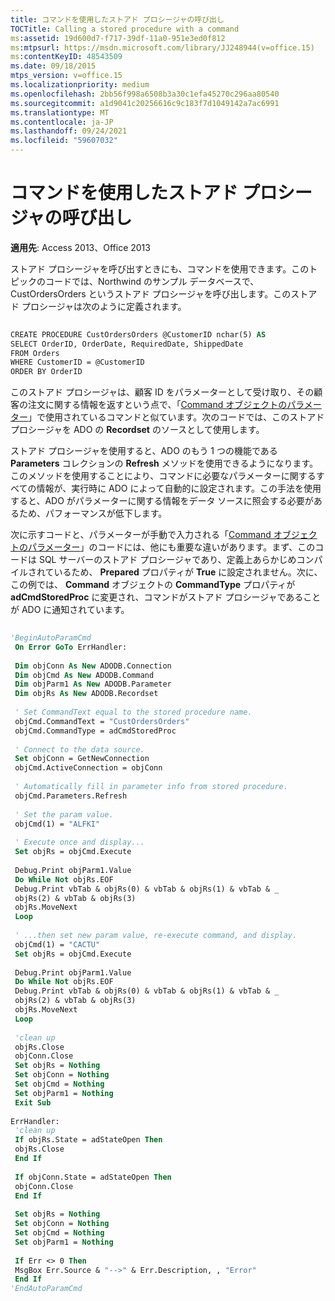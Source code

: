 ```yaml
---
title: コマンドを使用したストアド プロシージャの呼び出し
TOCTitle: Calling a stored procedure with a command
ms:assetid: 19d600d7-f717-39df-11a0-951e3ed0f812
ms:mtpsurl: https://msdn.microsoft.com/library/JJ248944(v=office.15)
ms:contentKeyID: 48543509
ms.date: 09/18/2015
mtps_version: v=office.15
ms.localizationpriority: medium
ms.openlocfilehash: 2bb56f998a6508b3a30c1efa45270c296aa80540
ms.sourcegitcommit: a1d9041c20256616c9c183f7d1049142a7ac6991
ms.translationtype: MT
ms.contentlocale: ja-JP
ms.lasthandoff: 09/24/2021
ms.locfileid: "59607032"
---
```

# <a name="calling-a-stored-procedure-with-a-command"></a>コマンドを使用したストアド プロシージャの呼び出し


**適用先**: Access 2013、Office 2013

ストアド プロシージャを呼び出すときにも、コマンドを使用できます。このトピックのコードでは、Northwind のサンプル データベースで、CustOrdersOrders というストアド プロシージャを呼び出します。このストアド プロシージャは次のように定義されます。

```vb 
 
CREATE PROCEDURE CustOrdersOrders @CustomerID nchar(5) AS 
SELECT OrderID, OrderDate, RequiredDate, ShippedDate 
FROM Orders 
WHERE CustomerID = @CustomerID 
ORDER BY OrderID 
```

このストアド プロシージャは、顧客 ID をパラメーターとして受け取り、その顧客の注文に関する情報を返すという点で、「[Command オブジェクトのパラメーター](command-object-parameters.md)」で使用されているコマンドと似ています。次のコードでは、このストアド プロシージャを ADO の **Recordset** のソースとして使用します。

ストアド プロシージャを使用すると、ADO のもう 1 つの機能である **Parameters** コレクションの **Refresh** メソッドを使用できるようになります。このメソッドを使用することにより、コマンドに必要なパラメーターに関するすべての情報が、実行時に ADO によって自動的に設定されます。この手法を使用すると、ADO がパラメーターに関する情報をデータ ソースに照会する必要があるため、パフォーマンスが低下します。

次に示すコードと、パラメーターが手動で入力される「[Command オブジェクトのパラメーター](command-object-parameters.md)」のコードには、他にも重要な違いがあります。まず、このコードは SQL サーバーのストアド プロシージャであり、定義上あらかじめコンパイルされているため、 **Prepared** プロパティが **True** に設定されません。次に、この例では、 **Command** オブジェクトの **CommandType** プロパティが **adCmdStoredProc** に変更され、コマンドがストアド プロシージャであることが ADO に通知されています。

```vb 
 
'BeginAutoParamCmd 
 On Error GoTo ErrHandler: 
 
 Dim objConn As New ADODB.Connection 
 Dim objCmd As New ADODB.Command 
 Dim objParm1 As New ADODB.Parameter 
 Dim objRs As New ADODB.Recordset 
 
 ' Set CommandText equal to the stored procedure name. 
 objCmd.CommandText = "CustOrdersOrders" 
 objCmd.CommandType = adCmdStoredProc 
 
 ' Connect to the data source. 
 Set objConn = GetNewConnection 
 objCmd.ActiveConnection = objConn 
 
 ' Automatically fill in parameter info from stored procedure. 
 objCmd.Parameters.Refresh 
 
 ' Set the param value. 
 objCmd(1) = "ALFKI" 
 
 ' Execute once and display... 
 Set objRs = objCmd.Execute 
 
 Debug.Print objParm1.Value 
 Do While Not objRs.EOF 
 Debug.Print vbTab & objRs(0) & vbTab & objRs(1) & vbTab & _ 
 objRs(2) & vbTab & objRs(3) 
 objRs.MoveNext 
 Loop 
 
 ' ...then set new param value, re-execute command, and display. 
 objCmd(1) = "CACTU" 
 Set objRs = objCmd.Execute 
 
 Debug.Print objParm1.Value 
 Do While Not objRs.EOF 
 Debug.Print vbTab & objRs(0) & vbTab & objRs(1) & vbTab & _ 
 objRs(2) & vbTab & objRs(3) 
 objRs.MoveNext 
 Loop 
 
 'clean up 
 objRs.Close 
 objConn.Close 
 Set objRs = Nothing 
 Set objConn = Nothing 
 Set objCmd = Nothing 
 Set objParm1 = Nothing 
 Exit Sub 
 
ErrHandler: 
 'clean up 
 If objRs.State = adStateOpen Then 
 objRs.Close 
 End If 
 
 If objConn.State = adStateOpen Then 
 objConn.Close 
 End If 
 
 Set objRs = Nothing 
 Set objConn = Nothing 
 Set objCmd = Nothing 
 Set objParm1 = Nothing 
 
 If Err <> 0 Then 
 MsgBox Err.Source & "-->" & Err.Description, , "Error" 
 End If 
'EndAutoParamCmd 
```

